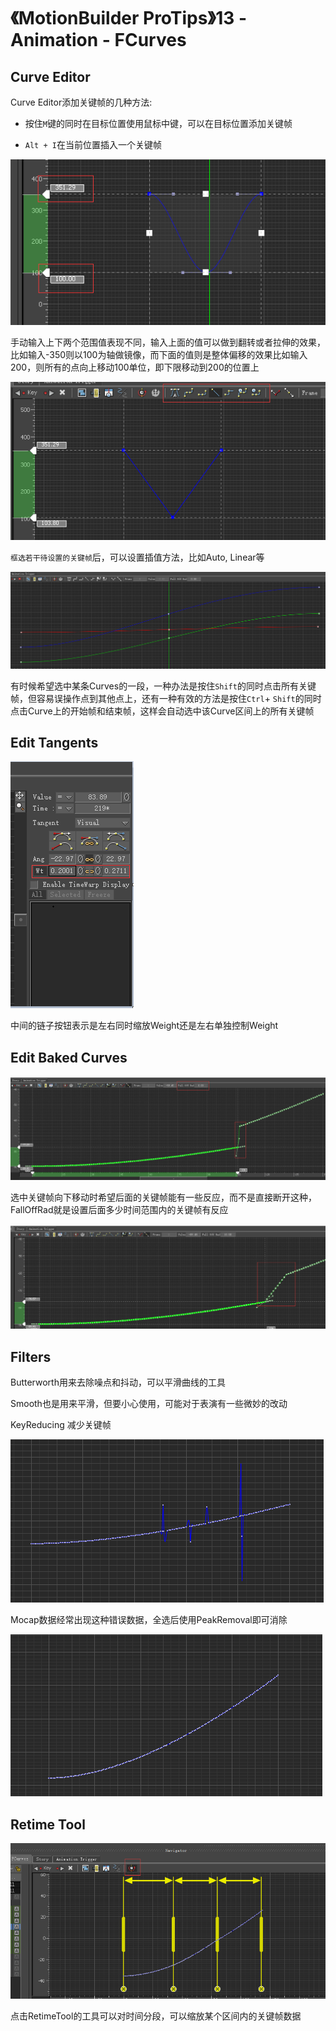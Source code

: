 # 《MotionBuilder ProTips》13 - Animation - FCurves

<!-- ![Menu](./MotionBuilderProTips13/Menu.png) -->

## Curve Editor

Curve Editor添加关键帧的几种方法:

* 按住`M`键的同时在目标位置使用鼠标中键，可以在目标位置添加关键帧

* `Alt + I`在当前位置插入一个关键帧

![FlipCurves](./MotionBuilderProTips13/FlipCurves.png)

手动输入上下两个范围值表现不同，输入上面的值可以做到翻转或者拉伸的效果，比如输入-350则以100为轴做镜像，而下面的值则是整体偏移的效果比如输入200，则所有的点向上移动100单位，即下限移动到200的位置上

![Interpolation](./MotionBuilderProTips13/Interpolation.png)

`框选若干待设置的关键帧`后，可以设置插值方法，比如Auto, Linear等

![ShitSelectKey](./MotionBuilderProTips13/ShitSelectKey.png)

有时候希望选中某条Curves的一段，一种办法是按住`Shift`的同时点击所有关键帧，但容易误操作点到其他点上，还有一种有效的方法是按住`Ctrl`+ `Shift`的同时点击Curve上的开始帧和结束帧，这样会自动选中该Curve区间上的所有关键帧

## Edit Tangents

![EditTangent](./MotionBuilderProTips13/EditTangent.png)

中间的链子按钮表示是左右同时缩放Weight还是左右单独控制Weight

## Edit Baked Curves

![FallOffRad](./MotionBuilderProTips13/FallOffRad.png)

选中关键帧向下移动时希望后面的关键帧能有一些反应，而不是直接断开这种，FallOffRad就是设置后面多少时间范围内的关键帧有反应

![FallOffRad10](./MotionBuilderProTips13/FallOffRad10.png)

## Filters

Butterworth用来去除噪点和抖动，可以平滑曲线的工具

Smooth也是用来平滑，但要小心使用，可能对于表演有一些微妙的改动

KeyReducing 减少关键帧

![MocapData](./MotionBuilderProTips13/MocapData.png)

Mocap数据经常出现这种错误数据，全选后使用PeakRemoval即可消除

![PeakRemoval](./MotionBuilderProTips13/PeakRemoval.png)

## Retime Tool

![RetimeTool](./MotionBuilderProTips13/RetimeTool.png)

点击RetimeTool的工具可以对时间分段，可以缩放某个区间内的关键帧数据